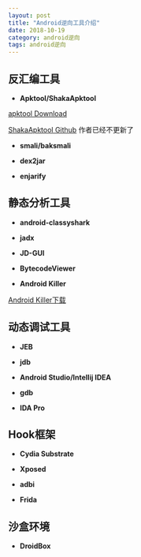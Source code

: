 ```yaml
---
layout: post
title: "Android逆向工具介绍"
date: 2018-10-19
category: android逆向
tags: android逆向
---
```



## 反汇编工具

- **Apktool/ShakaApktool**

[apktool Download](https://bitbucket.org/iBotPeaches/apktool/downloads/)  

[ShakaApktool Github](https://github.com/rover12421/ShakaApktool) 作者已经不更新了  

- **smali/baksmali**

- **dex2jar**

- **enjarify**

## 静态分析工具

- **android-classyshark**

- **jadx**

- **JD-GUI**

- **BytecodeViewer**

- **Android Killer**

[Android Killer下载](https://down.52pojie.cn/Tools/Android_Tools/AndroidKiller_v1.3.1.zip)  

## 动态调试工具

- **JEB**

- **jdb**

- **Android Studio/Intellij IDEA**

- **gdb**

- **IDA Pro**

## Hook框架

- **Cydia Substrate**

- **Xposed**

- **adbi**

- **Frida**


## 沙盒环境

- **DroidBox**
